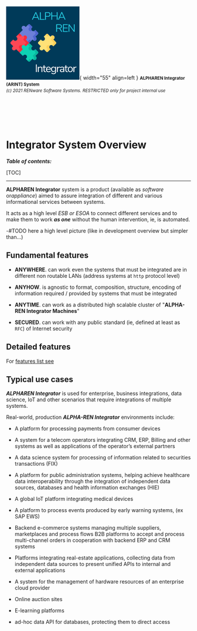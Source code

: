 ![arint_logo](../pictures/arint_logo.png){ width="55" align=left }
<small markdown>**ALPHAREN Integrator (ARINT) System**<br>
*(c) 2021 RENware Software Systems. RESTRICTED only for project internal use*
</small><br><br><br><br><br><br>


# Integrator System Overview



***Table of contents:***

[TOC]

***



**ALPHAREN Integrator** system is a product (available as *software* or*appliance*) aimed to assure integration of different and various informational services between systems.

It acts as a high level *ESB or ESOA* to connect different services and to make them to work ***as one*** without the human intervention, ie, is automated.

-#TODO here a high level picture (like in development overview but simpler than...)





## Fundamental features

* **ANYWHERE**. can work even the systems that must be integrated are in different non routable LANs (address systems at `http` protocol level)

* **ANYHOW**. is agnostic to format, composition, structure, encoding of information required / provided by systems that must be integrated

* **ANYTIME**. can work as a distributed high scalable cluster of "**ALPHA-REN Integrator Machines**"

* **SECURED**. can work with any public standard (ie, defined at least as `RFC`) of Internet security




## Detailed features

For [features list see](./810.46-Product_Features.md)




## Typical use cases

***ALPHAREN Integrator*** is used for enterprise, business integrations, data science, IoT and other scenarios that require integrations of multiple systems.

Real-world, production ***ALPHA-REN Integrator*** environments include:

* A platform for processing payments from consumer devices

* A system for a telecom operators integrating CRM, ERP, Billing and other systems as well as applications of the operator’s external partners

* A data science system for processing of information related to securities transactions (FIX)

* A platform for public administration systems, helping achieve healthcare data interoperability through the integration of independent data sources, databases and health information exchanges (HIE)

* A global IoT platform integrating medical devices

* A platform to process events produced by early warning systems, (ex SAP EWS)

* Backend e-commerce systems managing multiple suppliers, marketplaces and process flows
B2B platforms to accept and process multi-channel orders in cooperation with backend ERP and CRM systems

* Platforms integrating real-estate applications, collecting data from independent data sources to present unified APIs to internal and external applications

* A system for the management of hardware resources of an enterprise cloud provider

* Online auction sites

* E-learning platforms

* ad-hoc data API for databases, protecting them to direct access






